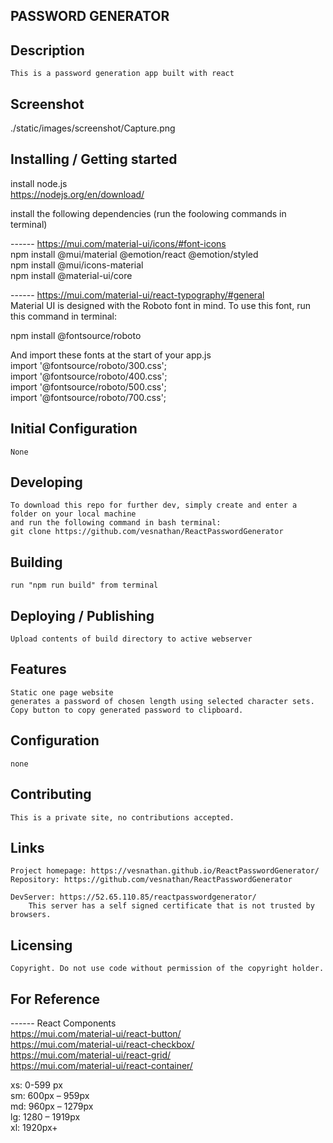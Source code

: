 ## PASSWORD GENERATOR

## Description
    This is a password generation app built with react  

## Screenshot

./static/images/screenshot/Capture.png  

## Installing / Getting started
  
install node.js  
https://nodejs.org/en/download/  
  
  
install the following dependencies (run the foolowing commands in terminal)  
  
------  https://mui.com/material-ui/icons/#font-icons  
npm install @mui/material @emotion/react @emotion/styled  
npm install @mui/icons-material  
npm install @material-ui/core  

 ------  https://mui.com/material-ui/react-typography/#general  
Material UI is designed with the Roboto font in mind. To use this font, run this command in terminal:  
  
npm install @fontsource/roboto  
  
And import these fonts at the start of your app.js  
import '@fontsource/roboto/300.css';  
import '@fontsource/roboto/400.css';  
import '@fontsource/roboto/500.css';  
import '@fontsource/roboto/700.css';  
  
    


## Initial Configuration

    None  

## Developing

    To download this repo for further dev, simply create and enter a folder on your local machine   
    and run the following command in bash terminal:  
    git clone https://github.com/vesnathan/ReactPasswordGenerator  


## Building
    run "npm run build" from terminal  

## Deploying / Publishing

    Upload contents of build directory to active webserver  

## Features
    Static one page website  
    generates a password of chosen length using selected character sets.  
    Copy button to copy generated password to clipboard.  

## Configuration

    none  

## Contributing

    This is a private site, no contributions accepted.  

## Links

    Project homepage: https://vesnathan.github.io/ReactPasswordGenerator/  
    Repository: https://github.com/vesnathan/ReactPasswordGenerator  

    DevServer: https://52.65.110.85/reactpasswordgenerator/  
        This server has a self signed certificate that is not trusted by browsers.  

## Licensing

    Copyright. Do not use code without permission of the copyright holder.  

## For Reference
------  React Components  
https://mui.com/material-ui/react-button/  
https://mui.com/material-ui/react-checkbox/  
https://mui.com/material-ui/react-grid/  
https://mui.com/material-ui/react-container/  


xs: 0-599 px  
sm: 600px – 959px  
md: 960px – 1279px  
lg: 1280 – 1919px  
xl: 1920px+  
